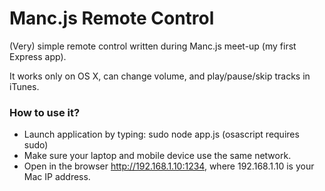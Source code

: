 Manc.js Remote Control
======================

(Very) simple remote control written during Manc.js meet-up (my first Express app). 

It works only on OS X, can change volume, and play/pause/skip tracks in iTunes.

### How to use it?

* Launch application by typing:
  sudo node app.js
(osascript requires sudo)
* Make sure your laptop and mobile device use the same network.
* Open in the browser http://192.168.1.10:1234, where 192.168.1.10 is your Mac IP address.
